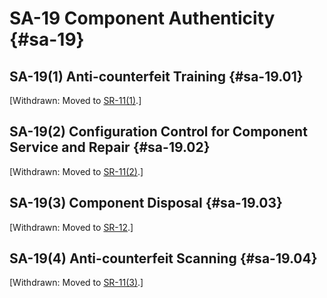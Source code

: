 # SA-19 Component Authenticity {#sa-19}

## SA-19(1) Anti-counterfeit Training {#sa-19.01}

[Withdrawn: Moved to [SR-11(1)](../sr/sr-11#sr-11.01).]

## SA-19(2) Configuration Control for Component Service and Repair {#sa-19.02}

[Withdrawn: Moved to [SR-11(2)](../sr/sr-11#sr-11.02).]

## SA-19(3) Component Disposal {#sa-19.03}

[Withdrawn: Moved to [SR-12](../sr/sr-12#sr-12).]

## SA-19(4) Anti-counterfeit Scanning {#sa-19.04}

[Withdrawn: Moved to [SR-11(3)](../sr/sr-11#sr-11.03).]

